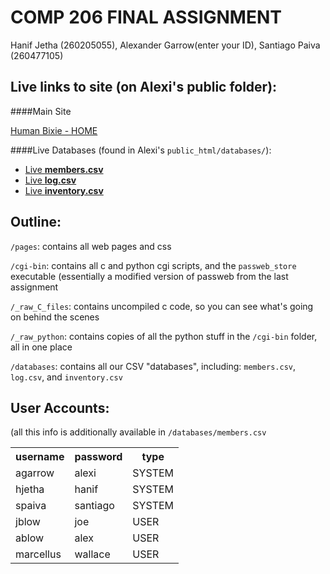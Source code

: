 COMP 206 FINAL ASSIGNMENT
=========================

Hanif Jetha (260205055), Alexander Garrow(enter your ID), Santiago Paiva (260477105)

Live links to site (on Alexi's public folder):
-----------------------------------------------

####Main Site

[Human Bixie - HOME](http://cs.mcgill.ca/~agarro/home.html)

####Live Databases (found in Alexi's `public_html/databases/`):

* [Live **members.csv**](http://cs.mcgill.ca/~agarro/databases/members.csv)
* [Live **log.csv**](http://cs.mcgill.ca/~agarro/databases/Log.csv)
* [Live **inventory.csv**](http://cs.mcgill.ca/~agarro/databases/inventory.csv)

Outline:
--------

`/pages`: contains all web pages and css

`/cgi-bin`: contains all c and python cgi scripts, and the `passweb_store` executable (essentially
a modified version of passweb from the last assignment

`/_raw_C_files`: contains uncompiled c code, so you can see what's going on behind the scenes

`/_raw_python`: contains copies of all the python stuff in the `/cgi-bin` folder, all in one place

`/databases`: contains all our CSV "databases", including: `members.csv`, `log.csv`, and `inventory.csv`

User Accounts:
--------------

(all this info is additionally available in `/databases/members.csv`

<table>
  <tr>
    <th>username</th><th>password</th><th>type</th>
  </tr>
  <tr>
    <td>agarrow</td><td>alexi</td><td>SYSTEM</td>
  </tr>
  <tr>
  <td>hjetha</td><td>hanif</td><td>SYSTEM</td>
  </tr>
 <tr>
  <td>spaiva</td><td>santiago</td><td>SYSTEM</td>
  </tr>
 <tr>
  <td>jblow</td><td>joe</td><td>USER</td>
  </tr>
 <tr>
  <td>ablow</td><td>alex</td><td>USER</td>
  </tr>
 <tr>
  <td>marcellus</td><td>wallace</td><td>USER</td>
  </tr>
</table>



